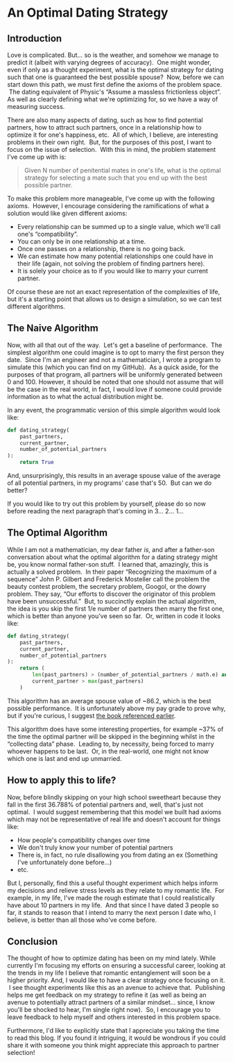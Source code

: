 # An Optimal Dating Strategy

## Introduction
Love is complicated. But… so is the weather, and somehow we manage to predict it (albeit with varying degrees of accuracy).  One might wonder, even if only as a thought experiment, what is the optimal strategy for dating such that one is guaranteed the best possible spouse?  Now, before we can start down this path, we must first define the axioms of the problem space.  The dating equivalent of Physic's “Assume a massless frictionless object”.   As well as clearly defining what we're optimizing for, so we have a way of measuring success.

There are also many aspects of dating, such as how to find potential partners, how to attract such partners, once in a relationship how to optimize it for one's happiness, etc.  All of which, I believe, are interesting problems in their own right.  But, for the purposes of this post, I want to focus on the issue of selection.  With this in mind, the problem statement I've come up with is:

> Given N number of penitential mates in one's life, what is the optimal strategy for selecting a mate such that you end up with the best possible partner.

To make this problem more manageable, I've come up with the following axioms.  However, I encourage considering the ramifications of what a solution would like given different axioms:

* Every relationship can be summed up to a single value, which we'll call one's “compatibility”.
* You can only be in one relationship at a time.
* Once one passes on a relationship, there is no going back.
* We can estimate how many potential relationships one could have in their life (again, not solving the problem of finding partners here).
* It is solely your choice as to if you would like to marry your current partner.

Of course these are not an exact representation of the complexities of life, but it's a starting point that allows us to design a simulation, so we can test different algorithms.

## The Naive Algorithm
Now, with all that out of the way.  Let's get a baseline of performance.  The simplest algorithm one could imagine is to opt to marry the first person they date.  Since I'm an engineer and not a mathematician, I wrote a program to simulate this (which you can find on my GitHub).  As a quick aside, for the purposes of that program, all partners will be uniformly generated between 0 and 100. However, it should be noted that one should not assume that will be the case in the real world, in fact, I would love if someone could provide information as to what the actual distribution might be.

In any event, the programmatic version of this simple algorithm would look like:

```python
def dating_strategy(
    past_partners,
    current_partner,
    number_of_potential_partners
):
    return True
```

And, unsurprisingly, this results in an average spouse value of the average of all potential partners, in my programs' case that's 50.  But can we do better?

If you would like to try out this problem by yourself, please do so now before reading the next paragraph that's coming in 3… 2… 1…

## The Optimal Algorithm
While I am not a mathematician, my dear father _is_, and after a father-son conversation about what the optimal algorithm for a dating strategy might be, you know normal father-son stuff.  I learned that, amazingly, this is actually a solved problem.  In their paper “Recognizing the maximum of a sequence” John P. Gilbert and Frederick Mosteller call the problem the beauty contest problem, the secretary problem, Googol, or the dowry problem. They say, “Our efforts to discover the originator of this problem have been unsuccessful.”  But, to succinctly explain the actual algorithm, the idea is you skip the first 1/e number of partners then marry the first one, which is better than anyone you've seen so far.  Or, written in code it looks like:

```python
def dating_strategy(
    past_partners,
    current_partner,
    number_of_potential_partners
):
    return (
        len(past_partners) > (number_of_potential_partners / math.e) and
        current_partner > max(past_partners)
    )
```

This algorithm has an average spouse value of ~86.2, which is the best possible performance.  It is unfortunately above my pay grade to prove why, but if you're curious, I suggest [the book referenced earlier](https://books.google.com/books?id=dcgUsrsaZRYC).

This algorithm does have some interesting properties, for example ~37% of the time the optimal partner will be skipped in the beginning whilst in the “collecting data” phase.  Leading to, by necessity, being forced to marry whoever happens to be last.  Or, in the real-world, one might not know which one is last and end up unmarried.

## How to apply this to life?
Now, before blindly skipping on your high school sweetheart because they fall in the first 36.788% of potential partners and, well, that's just not optimal.  I would suggest remembering that this model we built had axioms which may not be representative of real life and doesn't account for things like:

* How people's compatibility changes over time
* We don't truly know your number of potential partners
* There is, in fact, no rule disallowing you from dating an ex (Something I've unfortunately done before…)
* etc.

But I, personally, find this a useful thought experiment which helps inform my decisions and relieve stress levels as they relate to my romantic life.  For example, in my life, I've made the rough estimate that I could realistically have about 10 partners in my life.  And that since I have dated 3 people so far, it stands to reason that I intend to marry the next person I date who, I believe, is better than all those who've come before.

## Conclusion
The thought of how to optimize dating has been on my mind lately.  While currently I'm focusing my efforts on ensuring a successful career, looking at the trends in my life I believe that romantic entanglement will soon be a higher priority.  And, I would like to have a clear strategy once focusing on it.  I see thought experiments like this as an avenue to achieve that.  Publishing helps me get feedback on my strategy to refine it (as well as being an avenue to potentially attract partners of a similar mindset… since, I know you'll be shocked to hear, I'm single right now).  So, I encourage you to leave feedback to help myself and others interested in this problem space.

Furthermore, I'd like to explicitly state that I appreciate you taking the time to read this blog.  If you found it intriguing, it would be wondrous if you could share it with someone you think might appreciate this approach to partner selection!

